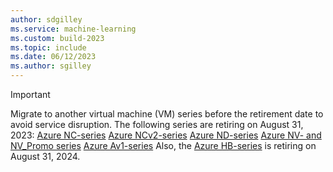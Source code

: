 ```yaml
---
author: sdgilley
ms.service: machine-learning
ms.custom: build-2023
ms.topic: include
ms.date: 06/12/2023
ms.author: sgilley
---
```


> [!IMPORTANT]
> Migrate to another virtual machine (VM) series before the retirement date to avoid service disruption.
> The following series are retiring on August 31, 2023:
> [Azure NC-series](/azure/virtual-machines/nc-series-retirement)
> [Azure NCv2-series](/azure/virtual-machines/ncv2-series-retirement)
> [Azure ND-series](/azure/virtual-machines/nd-series-retirement)
> [Azure NV- and NV_Promo series](/azure/virtual-machines/nv-series-retirement)
> [Azure Av1-series](/azure/virtual-machines/av1-series-retirement)
> Also, the [Azure HB-series](/azure/virtual-machines/hb-series-retirement) is retiring on August 31, 2024.